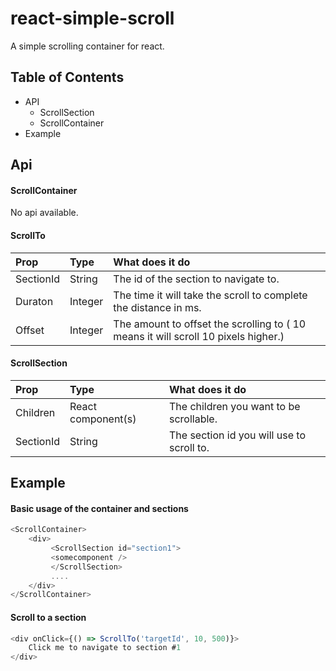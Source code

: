 
# react-simple-scroll
A simple scrolling container for react.

## Table of Contents

*   API
    *  ScrollSection
    *  ScrollContainer
*   Example


## Api

#### ScrollContainer

No api available.

#### ScrollTo

| Prop     | Type | What does it do |
| :-------- | :---- | :-------- |
| SectionId   | String   | The id of the section to navigate to. |
| Duraton   |  Integer   | The time it will take the scroll to complete the distance in ms.|
| Offset   |  Integer   | The amount to offset the scrolling to ( 10 means it will scroll 10 pixels higher.)|


#### ScrollSection

| Prop     | Type | What does it do |
| :-------- | :---- | :-------- |
| Children   | React component(s)   | The children you want to be scrollable.
| SectionId   | String   | The section id you will use to scroll to.


## Example

#### Basic usage of the container and sections

```javascript
<ScrollContainer>
    <div>
         <ScrollSection id="section1">
         <somecomponent />
         </ScrollSection>
         ....
    </div>
</ScrollContainer>
```

#### Scroll to a section

```javascript
<div onClick={() => ScrollTo('targetId', 10, 500)}>
	Click me to navigate to section #1
</div>
```

